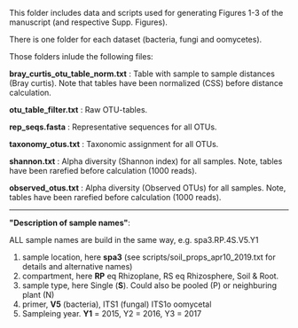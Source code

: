 This folder includes data and scripts used for generating Figures 1-3 of the manuscript (and respective Supp. Figures).

There is one folder for each dataset (bacteria, fungi and oomycetes).

Those folders inlude the following files:

**bray_curtis_otu_table_norm.txt** : Table with sample to sample distances (Bray curtis). Note that tables have been normalized (CSS) before distance calculation.

**otu_table_filter.txt** :  Raw OTU-tables.

**rep_seqs.fasta** :  Representative sequences for all OTUs.

**taxonomy_otus.txt** :  Taxonomic assignment for all OTUs.

**shannon.txt** :  Alpha diversity (Shannon index) for all samples. Note, tables have been rarefied before calculation (1000 reads).

**observed_otus.txt** :  Alpha diversity (Observed OTUs) for all samples. Note, tables have been rarefied before calculation (1000 reads).

-----------------------------------
**"Description of sample names"**:

ALL sample names are build in the same way, e.g. spa3.RP.4S.V5.Y1

1. sample location, here **spa3** (see scripts/soil_props_apr10_2019.txt for details and alternative names)
2. compartment, here **RP** eq Rhizoplane, RS eq Rhizosphere, Soil & Root. 
3. sample type, here Single (**S**). Could also be pooled (P) or neighburing plant (N)
4. primer, **V5** (bacteria), ITS1 (fungal) ITS1o oomycetal
5. Sampleing year. **Y1** = 2015, Y2 = 2016, Y3 = 2017 
















